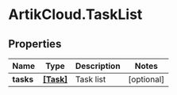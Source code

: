 # ArtikCloud.TaskList

## Properties
Name | Type | Description | Notes
------------ | ------------- | ------------- | -------------
**tasks** | [**[Task]**](Task.md) | Task list | [optional] 


